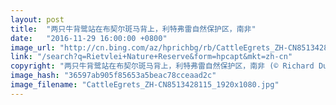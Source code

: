```yaml
---
layout: post
title:  "两只牛背鹭站在布契尔斑马背上，利特弗雷自然保护区，南非"
date:   "2016-11-29 16:00:00 +0800"
image_url: "http://cn.bing.com/az/hprichbg/rb/CattleEgrets_ZH-CN8513428115_1920x1080.jpg"
link: "/search?q=Rietvlei+Nature+Reserve&form=hpcapt&mkt=zh-cn"
copyright: "两只牛背鹭站在布契尔斑马背上，利特弗雷自然保护区，南非 (© Richard Du Toit/Minden Pictures)"
image_hash: "36597ab905f85653a5beac78cceaad2c"
image_filename: "CattleEgrets_ZH-CN8513428115_1920x1080.jpg"
---
```

